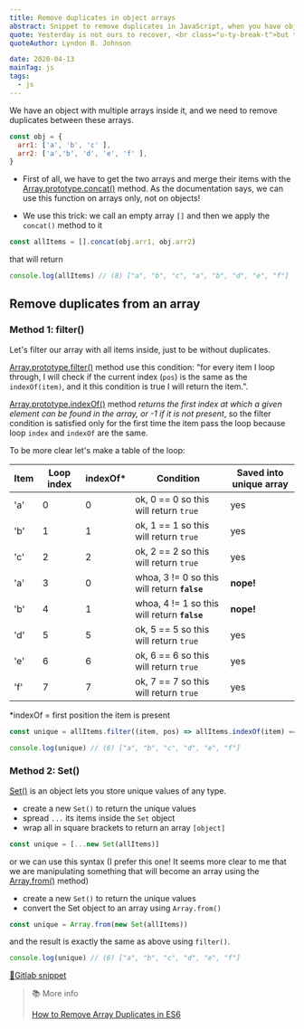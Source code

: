 ```yaml
---
title: Remove duplicates in object arrays
abstract: Snippet to remove duplicates in JavaScript, when you have objects with multiple arrays inside it.
quote: Yesterday is not ours to recover, <br class="u-ty-break-t">but tomorrow is ours to win or lose.
quoteAuthor: Lyndon B. Johnson

date: 2020-04-13
mainTag: js
tags:
  - js
---
```


We have an object with multiple arrays inside it, and we need to remove duplicates between these arrays.

```javascript
const obj = {
  arr1: ['a', 'b', 'c' ],
  arr2: ['a','b', 'd', 'e', 'f' ],
}
```

- First of all, we have to get the two arrays and merge their items with the [Array.prototype.concat()](https://developer.mozilla.org/en-US/docs/Web/JavaScript/Reference/Global_Objects/Array/concat) method. As the documentation says, we can use this function on arrays only, not on objects!

- We use this trick: we call an empty array `[]` and then we apply the `concat()` method to it

```javascript
const allItems = [].concat(obj.arr1, obj.arr2)
```

that will return

```javascript
console.log(allItems) // (8) ["a", "b", "c", "a", "b", "d", "e", "f"]
```

## Remove duplicates from an array

### Method 1: filter()

Let's filter our array with all items inside, just to be without duplicates.

[Array.prototype.filter()](https://developer.mozilla.org/en-US/docs/Web/JavaScript/Reference/Global_Objects/Array/filter) method use this condition: "for every item I loop through, I will check if the current index (`pos`) is the same as the `indexOf(item)`, and it this condition is true I will return the item.".

[Array.prototype.indexOf()](https://developer.mozilla.org/en-US/docs/Web/JavaScript/Reference/Global_Objects/Array/indexOf) method _returns the first index at which a given element can be found in the array, or -1 if it is not present_, so the filter condition is satisfied only for the first time the item pass the loop because loop `index` and `indexOf` are the same.

To be more clear let's make a table of the loop:

| Item | Loop index | indexOf* | Condition                                    | Saved into unique array |
|------|------------|----------|----------------------------------------------|-------------------------|
| 'a'  | 0          | 0        | ok, 0 == 0 so this will return `true`        | yes                     |
| 'b'  | 1          | 1        | ok, 1 == 1 so this will return `true`        | yes                     |
| 'c'  | 2          | 2        | ok, 2 == 2 so this will return `true`        | yes                     |
| 'a'  | 3          | 0        | whoa, 3 != 0 so this will return **`false`** | **nope!**               |
| 'b'  | 4          | 1        | whoa, 4 != 1 so this will return **`false`** | **nope!**               |
| 'd'  | 5          | 5        | ok, 5 == 5 so this will return `true`        | yes                     |
| 'e'  | 6          | 6        | ok, 6 == 6 so this will return `true`        | yes                     |
| 'f'  | 7          | 7        | ok, 7 == 7 so this will return `true`        | yes                     |

*indexOf = first position the item is present

```javascript
const unique = allItems.filter((item, pos) => allItems.indexOf(item) === pos)
```

```javascript
console.log(unique) // (6) ["a", "b", "c", "d", "e", "f"]
```

### Method 2: Set()

[Set()](https://developer.mozilla.org/en-US/docs/Web/JavaScript/Reference/Global_Objects/Set) is an object lets you store unique values of any type.

- create a new `Set()` to return the unique values
- spread `...` its items inside the `Set` object
- wrap all in square brackets to return an array `[object]`

```javascript
const unique = [...new Set(allItems)]
```

or we can use this syntax (I prefer this one! It seems more clear to me that we are manipulating something that will become an array using the [Array.from()](https://developer.mozilla.org/en-US/docs/Web/JavaScript/Reference/Global_Objects/Array/from) method)

- create a new `Set()` to return the unique values
- convert the Set object to an array using `Array.from()`

```javascript
const unique = Array.from(new Set(allItems))
```

and the result is exactly the same as above using `filter()`.

```javascript
console.log(unique) // (6) ["a", "b", "c", "d", "e", "f"]
```

[🦊Gitlab snippet](https://gitlab.com/giuliach/super-snippets/-/blob/21cdd935d236809ed68ec6bd79bce6cc7c2ed9f8/js/object-arrays-remove-duplicates.js)


> 📚 More info
>
> [How to Remove Array Duplicates in ES6](https://medium.com/dailyjs/how-to-remove-array-duplicates-in-es6-5daa8789641c)
